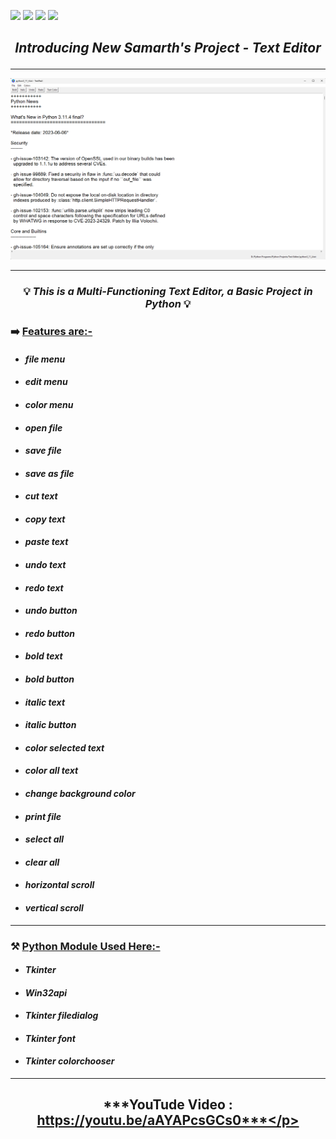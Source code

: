 ![](https://img.shields.io/badge/Programming_Language-Python-blue.svg)
![](https://img.shields.io/badge/Main_Tool_Used-Tkinter-red.svg)
![](https://img.shields.io/badge/Python_Version-3.7-brown.svg)
![](https://img.shields.io/badge/Status-Complete-green.svg)

## <p align="center">***Introducing New Samarth's Project - Text Editor***</p>

---
<p align="center"><img src="texteditor.png"></p>

---
### <p align="center">💡 ***This is a Multi-Functioning Text Editor, a Basic Project in Python*** 💡</p>

### ➡️ **<u>Features are:-</u>**
- #### ***_file menu_*** 
- #### ***_edit menu_*** 
- #### ***_color menu_*** 
- #### ***_open file_*** 
- #### ***_save file_*** 
- #### ***_save as file_*** 
- #### ***_cut text_*** 
- #### ***_copy text_*** 
- #### ***_paste text_*** 
- #### ***_undo text_*** 
- #### ***_redo text_*** 
- #### ***_undo button_*** 
- #### ***_redo button_*** 
- #### ***_bold text_*** 
- #### ***_bold button_*** 
- #### ***_italic text_*** 
- #### ***_italic button_*** 
- #### ***_color selected text_*** 
- #### ***_color all text_*** 
- #### ***_change background color_*** 
- #### ***_print file_*** 
- #### ***_select all_*** 
- #### ***_clear all_*** 
- #### ***_horizontal scroll_*** 
- #### ***_vertical scroll_*** 

---

### ⚒️ **<u>Python Module Used Here:-</u>** 
- #### ***_Tkinter_***
- #### ***_Win32api_***
- #### ***_Tkinter filedialog_***
- #### ***_Tkinter font_***
- #### ***_Tkinter colorchooser_***

---

## <p align="center">***YouTude Video : https://youtu.be/aAYAPcsGCs0***</p>
